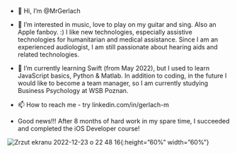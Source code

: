 - 👋 Hi, I’m @MrGerlach

- 👀 I’m interested in music, love to play on my guitar and sing. Also an Apple fanboy. :) I like new technologies, especially assistive technologies for humanitarian and medical assistance. Since I am an experienced audiologist, I am still passionate about hearing aids and related technologies.

- 🌱 I’m currently learning Swift (from May 2022), but I used to learn JavaScript basics, Python & Matlab. In addition to coding, in the future I would like to become a team manager, so I am currently studying Business Psychology at WSB Poznan.

- 📫 How to reach me - try linkedin.com/in/gerlach-m

- Good news!!! After 8 months of hard work in my spare time, I succeeded and completed the iOS Developer course!

![Zrzut ekranu 2022-12-23 o 22 48 16](https://user-images.githubusercontent.com/97164057/209470036-3a34acdd-f3d6-4232-a4c1-8463000861ed.png){:height=”60%” width=”60%”}


<!---
MrGerlach/MrGerlach is a ✨ special ✨ repository because its `README.md` (this file) appears on your GitHub profile.
You can click the Preview link to take a look at your changes.
--->

